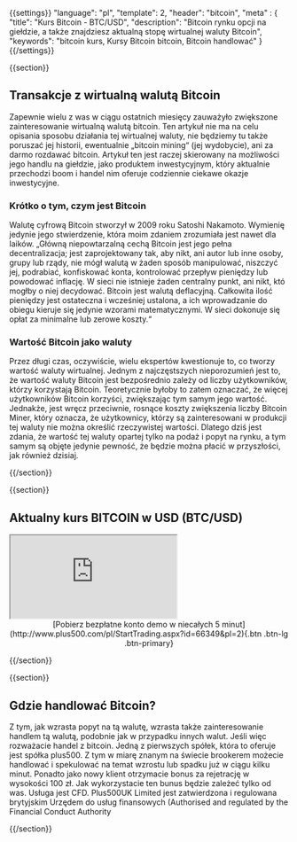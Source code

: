 {{settings}}
  "language": "pl",
  "template": 2,
  "header": "bitcoin",
  "meta" : {
    "title": "Kurs Bitcoin - BTC/USD",
    "description": "Bitcoin rynku opcji na giełdzie, a także znajdziesz aktualną stopę wirtualnej waluty Bitcoin",
    "keywords": "bitcoin kurs, Kursy Bitcoin bitcoin, Bitcoin handlować"
  }
{{/settings}}

{{section}}

## Transakcje z wirtualną walutą Bitcoin

Zapewnie wielu z was w ciągu ostatnich miesięcy zauważyło zwiększone zainteresowanie wirtualną walutą bitcoin. Ten artykuł nie ma na celu opisania sposobu działania tej wirtualnej waluty, nie będziemy tu także poruszać jej historii, ewentualnie „bitcoin mining“ (jej wydobycie), ani za darmo rozdawać bitcoin. Artykuł ten jest raczej skierowany na możliwości jego handlu na giełdzie, jako produktem inwestycyjnym, który aktualnie przechodzi boom i handel nim oferuje codziennie ciekawe okazje inwestycyjne.

### Krótko o tym, czym jest Bitcoin

Walutę cyfrową Bitcoin stworzył w 2009 roku Satoshi Nakamoto. Wymienię jedynie jego stwierdzenie, która moim zdaniem zrozumiała jest nawet dla laików. „Główną niepowtarzalną cechą Bitcoin jest jego pełna decentralizacja; jest zaprojektowany tak, aby nikt, ani autor lub inne osoby, grupy lub rządy, nie mógł walutą w żaden sposób manipulować, niszczyć jej, podrabiać, konfiskować konta, kontrolować przepływ pieniędzy lub powodować inflację. W sieci nie istnieje żaden centralny punkt, ani nikt, któ mogłby o niej decydować. Bitcoin jest walutą deflacyjną. Całkowita ilość pieniędzy jest ostateczna i wcześniej ustalona, a ich wprowadzanie do obiegu kieruje się jedynie wzorami matematycznymi. W sieci dokonuje się opłat za minimalne lub zerowe koszty.“

### Wartość Bitcoin jako waluty

Przez długi czas, oczywiście, wielu ekspertów kwestionuje to, co tworzy wartość waluty wirtualnej. Jednym z najczęstszych nieporozumień jest to, że wartość waluty Bitcoin jest bezpośrednio zależy od liczby użytkowników, którzy korzystają Bitcoin. Teoretycznie byłoby to zatem oznaczać, że więcej użytkowników Bitcoin korzyści, zwiększając tym samym jego wartość. Jednakże, jest wręcz przeciwnie, rosnące koszty zwiększenia liczby Bitcoin Miner, który oznacza, że ​​użytkownicy, którzy są zainteresowani w produkcji tej waluty nie można określić rzeczywistej wartości. Dlatego dziś jest zdania, że wartość tej waluty opartej tylko na podaż i popyt na rynku, a tym samym są objęte jedynie pewność, że będzie można płacić w przyszłości, jak również dzisiaj.

{{/section}}

{{section}}

## Aktualny kurs BITCOIN w USD (BTC/USD)

<div class="container kurz">
<a href="http://www.plus500.com/pl/StartTrading.aspx?id=66349&tags=Bitcoin&pl=2"></a>
<a href="http://www.plus500.com/pl/StartTrading.aspx?id=66349&tags=Bitcoin&pl=2"></a>
<iframe src="http://marketools.plus500.com/Widgets/InstrumentChartContainer?hl=pl&cty=PL&id=66349&tags=widg+chart+litecoin&pl=2&instSymb=BTCUSD"></iframe>
</div>

<center>[Pobierz bezpłatne konto demo w niecałych 5 minut](http://www.plus500.com/pl/StartTrading.aspx?id=66349&pl=2){.btn .btn-lg .btn-primary}</center>

{{/section}}

{{section}}

## Gdzie handlować Bitcoin?

Z tym, jak wzrasta popyt na tą walutę, wzrasta także zainteresowanie handlem tą walutą, podobnie jak w przypadku innych walut. Jeśli więc rozważacie handel z bitcoin. Jedną z pierwszych spółek, która to oferuje jest spółka plus500. Z tym w miarę znanym na świecie brookerem możecie handlować i spekulować na temat wzrostu lub spadku już w ciągu kilku minut. Ponadto jako nowy klient otrzymacie bonus za rejetrację w wysokości 100 zł. Jak wykorzystacie ten bunus będzie zależeć tylko od was. Usługa jest CFD. Plus500UK Limited jest zatwierdzona i regulowana brytyjskim Urzędem do usług finansowych (Authorised and regulated by the Financial Conduct Authority

{{/section}}